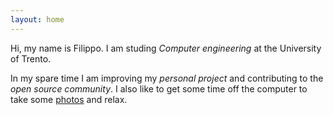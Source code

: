 ```yaml
---
layout: home
---
```


Hi, my name is Filippo. I am studing *Computer engineering* at the University of Trento.

In my spare time I am improving my *personal project* and contributing to the *open source community*.
I also like to get some time off the computer to take some [photos](https://www.instagram.com/filipporossi.jpg) and relax.
